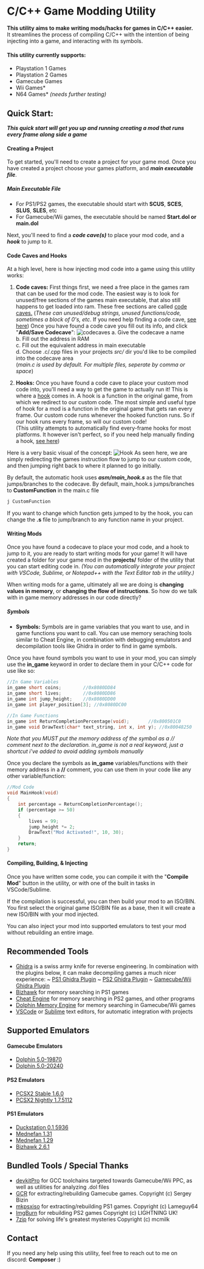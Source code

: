 # C/C++ Game Modding Utility

**This utility aims to make writing mods/hacks for games in C/C++ easier.**  
It streamlines the process of compiling C/C++ with the intention of being injecting into a game, and interacting with its symbols.

#### This utility currently supports:
- Playstation 1 Games
- Playstation 2 Games
- Gamecube Games
- Wii Games*
- N64 Games* *(needs further testing)*

## Quick Start:
***This quick start will get you up and running creating a mod that runs every frame along side a game***

#### Creating a Project
To get started, you'll need to create a project for your game mod.
Once you have created a project choose your games platform, and ***main executable file***. 
##### Main Executable File
* For PS1/PS2 games, the executable should start with **SCUS**, **SCES**, 
**SLUS**, **SLES**, etc
* For Gamecube/Wii games, the executable should be named **Start.dol or main.dol**

Next, you'll need to find a ***code cave(s)*** to place your mod code, and a ***hook*** to jump to it.
#### Code Caves and Hooks
At a high level, here is how injecting mod code into a game using this utility works:
1.  **Code caves:** First things first, we need a free place in the games ram that can be used for the mod code. The easiest way is to look for unused/free sections of the games main executable, that also still happens to get loaded into ram. These free sections are called [code caves.](https://en.wikipedia.org/wiki/Code_cave)  (*These can unused/debug strings, unused functions/code, sometimes a block of 0's, etc*. If you need help finding a code cave, [see here](https://github.com/C0mposer/C-Game-Modding-Utility/wiki/Finding-a-Code-Cave))
Once you have found a code cave you fill out its info, and click "**Add/Save Codecave**": 
![codecaves](images/codecaves.png)
a. Give the codecave a name  
b. Fill out the address in RAM  
c. Fill out the equivalent address in main executable  
d. Choose .c/.cpp files in your projects *src/* dir   you'd like to be compiled into the codecave area  
(*main.c is used by default. For multiple files, seperate by comma or space*)  
  
2. **Hooks:** Once you have found a code cave to place your custom mod code into, you'll need a way to get the game to actually run it! This is where a [hook](https://en.wikipedia.org/wiki/Hooking#:~:text=Function%20hooking%20is%20implemented%20by,injected%20code) comes in. A hook is a function in the original game, from which we redirect to our custom code. The most simple and useful type of hook for a mod is a function in the original game that gets ran every frame. Our custom code runs whenever the hooked function runs. So if our hook runs every frame, so will our custom code!  
(This utility attempts to automatically find every-frame hooks for most platforms. It however isn't perfect, so if you need help manually finding a hook, [see here](https://github.com/C0mposer/C-Game-Modding-Utility/wiki/Finding-A-Hook#finding-an-every-frame-hook))

Here is a very basic visual of the concept:
![Hook](images/hooks.png)
As seen here, we are simply redirecting the games instruction flow to jump to our custom code, and then jumping right back to where it planned to go initially.

By default, the automatic hook uses ***asm/main_hook.s*** as the file that jumps/branches to the codecave. By default, main_hook.s jumps/branches to **CustomFunction** in the main.c file
```asm
j CustomFunction
```

If you want to change which function gets jumped to by the hook, you can change the **.s** file to jump/branch to any function name in your project.

#### Writing Mods
Once you have found a codecave to place your mod code, and a hook to jump to it, you are ready to start writing mods for your game! 
It will have created a folder for your game mod in the **projects/** folder of the utility that you can start editing code in. 
*(You can automatically integrate your project with VSCode, Sublime, or Notepad++ with the Text Editor tab in the utility.)*

When writing mods for a game, ultimately all we are doing is **changing values in memory**, or **changing the flow of instructions**. So how do we talk with in game memory addresses in our code directly?
##### Symbols
- **Symbols:** Symbols are in game variables that you want to use, and in game functions you want to call. You can use memory seraching tools similar to Cheat Engine, in combination with debugging emulators and decompilation tools like Ghidra in order to find in game symbols.

Once you have found symbols you want to use in your mod, you can simply use the **in_game** keyword in order to declare them in your C/C++ code for use like so:

```c
//In Game Variables
in_game short coins; 	 	//0x8080DD84
in_game short lives; 	 	//0x8080DD86
in_game int jump_height;	//0x8080DD00
in_game int player_position[3]; //0x8080DC00

//In Game Functions
in_game int ReturnCompletionPercentage(void); 	 	//0x800501C0
in_game void DrawText(char* text_string, int x, int y); //0x80048250

```
*Note that you MUST put the memory address of the symbol as a // comment next to the declaration. in_game is not a real keyword, just a shortcut i've added to avoid adding symbols manually*

Once you declare the symbols as **in_game** variables/functions with their memory address in a **//** comment, you can use them in your code like any other variable/function:
```c
//Mod Code
void MainHook(void) 
{
    int percentage = ReturnCompletionPercentage();
    if (percentage >= 50)
    {
        lives = 99;
        jump_height *= 2;
        DrawText("Mod Activated!", 10, 30);
    }
    return;
}
```

#### Compiling, Building, & Injecting
Once you have written some code, you can compile it with the "**Compile Mod**" button in the utility, or with one of the built in tasks in VSCode/Sublime.

If the compilation is successful, you can then build your mod to an ISO/BIN. You first select the original game ISO/BIN file as a base, then it will create a new ISO/BIN with your mod injected.

You can also inject your mod into supported emulators to test your mod without rebuilding an entire image. 

## Recommended Tools
 - [Ghidra](https://github.com/NationalSecurityAgency/ghidra/releases) is a swiss army knife for reverse engineering. In combination with the plugins below, it can make decompiling games a much nicer experience:
 ~ [PS1 Ghidra Plugin](https://github.com/lab313ru/ghidra_psx_ldr)
 ~ [PS2 Ghidra Plugin](https://github.com/chaoticgd/ghidra-emotionengine-reloaded)
 ~ [Gamecube/Wii Ghidra Plugin](https://github.com/Cuyler36/Ghidra-GameCube-Loader)
 - [Bizhawk](https://tasvideos.org/BizHawk/ReleaseHistory#Bizhawk261) for memory searching in PS1 games
 - [Cheat Engine](https://github.com/cheat-engine/cheat-engine) for memory searching in PS2 games, and other programs
 - [Dolphin Memory Engine](https://github.com/aldelaro5/Dolphin-memory-engine) for memory searching in Gamecube/Wii games
- [VSCode](https://github.com/microsoft/vscode) or [Sublime](https://www.sublimetext.com/) text editors, for automatic integration with projects
## Supported Emulators
#### Gamecube Emulators
 - [Dolphin 5.0-19870](https://dolphin-emu.org/download/dev/032c77b462a220016f23c5079e71bb23e0ad2adf/)   
 - [Dolphin 5.0-20240](https://dolphin-emu.org/download/dev/60e3b4c0932ca963c67922cd7deb5d7e90732b92/)  
 #### PS2 Emulators
 - [PCSX2 Stable 1.6.0](https://pcsx2.net/)  
 - [PCSX2 Nightly 1.7.5112](https://pcsx2.net/downloads/#:~:text=Links,Download)  
 #### PS1 Emulators
 - [Duckstation 0.1 5936](https://github.com/stenzek/duckstation/releases/tag/latest)  
 - [Mednefan 1.31](https://mednafen.github.io/releases/)  
 - [Mednefan 1.29](https://mednafen.github.io/releases/)  
 - [Bizhawk 2.6.1](https://tasvideos.org/BizHawk/ReleaseHistory#Bizhawk261)  

## Bundled Tools / Special Thanks
 - [devkitPro](https://github.com/devkitPro) for GCC toolchains targeted towards Gamecube/Wii PPC, as well as utilities for analyzing .dol files
 - [GCR](https://github.com/bsv798/gcrebuilder) for extracting/rebuilding Gamecube games. Copyright (c) Sergey Bizin
 - [mkpsxiso](https://github.com/Lameguy64/mkpsxiso) for extracting/rebuilding PS1 games. Copyright (c) Lameguy64
  - [ImgBurn](https://www.imgburn.com/) for rebuilding PS2 games Copyright (c) LIGHTNING UK!
  - [7zip](https://github.com/mcmilk/7-Zip) for solving life's greatest mysteries Copyright (c) mcmilk

## Contact

If you need any help using this utility, feel free to reach out to me on discord: **Composer** :)
